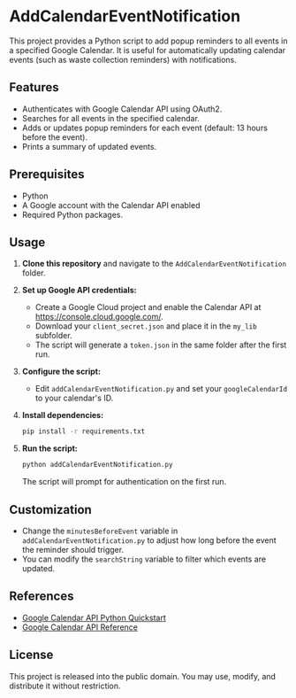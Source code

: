 # AddCalendarEventNotification

This project provides a Python script to add popup reminders to all events in a specified Google Calendar. It is useful for automatically updating calendar events (such as waste collection reminders) with notifications.

## Features

- Authenticates with Google Calendar API using OAuth2.
- Searches for all events in the specified calendar.
- Adds or updates popup reminders for each event (default: 13 hours before the event).
- Prints a summary of updated events.

## Prerequisites

- Python
- A Google account with the Calendar API enabled
- Required Python packages.  

## Usage

1. **Clone this repository** and navigate to the `AddCalendarEventNotification` folder.

2. **Set up Google API credentials:**
   - Create a Google Cloud project and enable the Calendar API at https://console.cloud.google.com/.
   - Download your `client_secret.json` and place it in the `my_lib` subfolder.
   - The script will generate a `token.json` in the same folder after the first run.

3. **Configure the script:**
   - Edit `addCalendarEventNotification.py` and set your `googleCalendarId` to your calendar's ID.

4. **Install dependencies:**
   ```sh
   pip install -r requirements.txt
   ```

5. **Run the script:**
   ```sh
   python addCalendarEventNotification.py
   ```

   The script will prompt for authentication on the first run.

## Customization

- Change the `minutesBeforeEvent` variable in `addCalendarEventNotification.py` to adjust how long before the event the reminder should trigger.
- You can modify the `searchString` variable to filter which events are updated.

## References

- [Google Calendar API Python Quickstart](https://developers.google.com/calendar/quickstart/python)
- [Google Calendar API Reference](https://developers.google.com/calendar/v3/reference/events/patch)

## License

This project is released into the public domain. You may use, modify, and distribute it without restriction.